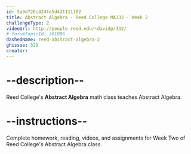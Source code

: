 ```yaml
---
id: 5a9d726c424fe5d421111102
title: Abstract Algebra - Reed College MA332 - Week 2
challengeType: 2
videoUrl: http://people.reed.edu/~davidp/332/
# forumTopicId: 301086
dashedName: reed-abstract-algebra-2
ghissue: 329
creator: 
---
```


# --description--

Reed College's __Abstract Algebra__ math class teaches Abstract Algebra.

# --instructions--

Complete homework, reading, videos, and assignments for Week Two of Reed College's Abstract Algebra class.